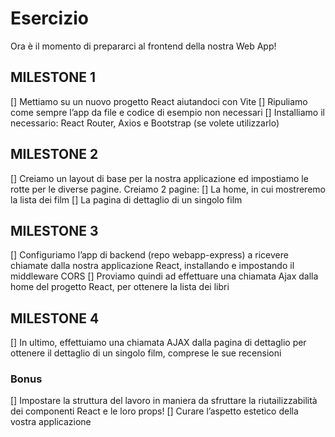 # Esercizio

Ora è il momento di prepararci al frontend della nostra Web App!

## MILESTONE 1

[] Mettiamo su un nuovo progetto React aiutandoci con Vite
[] Ripuliamo come sempre l’app da file e codice di esempio non necessari
[] Installiamo il necessario: React Router, Axios e Bootstrap (se volete utilizzarlo)

## MILESTONE 2

[] Creiamo un layout di base per la nostra applicazione ed impostiamo le rotte per le diverse pagine.
Creiamo 2 pagine:
[] La home, in cui mostreremo la lista dei film
[] La pagina di dettaglio di un singolo film

## MILESTONE 3

[] Configuriamo l’app di backend (repo webapp-express) a ricevere chiamate dalla nostra applicazione React, installando e impostando il middleware CORS
[] Proviamo quindi ad effettuare una chiamata Ajax dalla home del progetto React, per ottenere la lista dei libri

## MILESTONE 4

[] In ultimo, effettuiamo una chiamata AJAX dalla pagina di dettaglio per ottenere il dettaglio di un singolo film, comprese le sue recensioni

### Bonus

[] Impostare la struttura del lavoro in maniera da sfruttare la riutailizzabilità dei componenti React e le loro props!
[] Curare l’aspetto estetico della vostra applicazione
